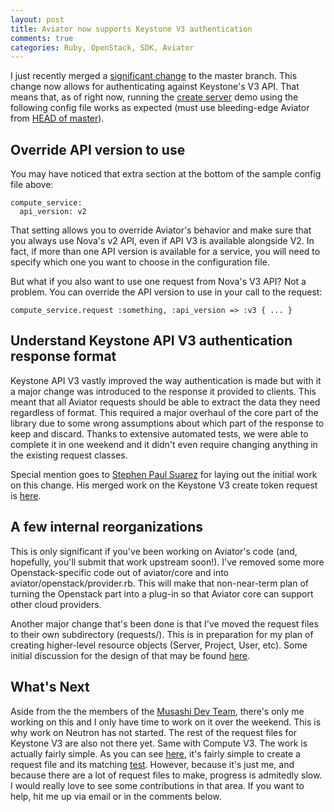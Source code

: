 ```yaml
---
layout: post
title: Aviator now supports Keystone V3 authentication
comments: true
categories: Ruby, OpenStack, SDK, Aviator
---
```


I just recently merged a [significant change](https://github.com/aviator/aviator/pull/104)
to the master branch. This change now allows for authenticating against Keystone's V3 API.
That means that, as of right now, running the [create server](https://github.com/aviator/demo/blob/master/demo/create_server.rb)
demo using the following config file works as expected (must use bleeding-edge Aviator
from [HEAD of master](https://github.com/aviator/aviator/tree/master)).

<script src="https://gist.github.com/relaxdiego/324042ce68aa1065118f.js"></script>


## Override API version to use

You may have noticed that extra section at the bottom of the sample
config file above:

    compute_service:
      api_version: v2

That setting allows you to override Aviator's behavior and make sure that
you always use Nova's v2 API, even if API V3 is available alongside V2. In
fact, if more than one API version is available for a service, you will
need to specify which one you want to choose in the configuration file.

But what if you also want to use one request from Nova's V3 API? Not a problem.
You can override the API version to use in your call to the request:

    compute_service.request :something, :api_version => :v3 { ... }

## Understand Keystone API V3 authentication response format

Keystone API V3 vastly improved the way authentication is made but with it
a major change was introduced to the response it provided to clients. This
meant that all Aviator requests should be able to extract the data they need
regardless of format. This required a major overhaul of the core part of the
library due to some wrong assumptions about which part of the response to
keep and discard. Thanks to extensive automated tests, we were able to complete
it in one weekend and it didn't even require changing anything in the existing
request classes.

Special mention goes to [Stephen Paul Suarez](https://github.com/devpopol)
for laying out the initial work on this change. His merged work on the Keystone
V3 create token request is [here](https://github.com/relaxdiego/aviator/blob/65cde626bd2c232ec8987a506b7eb776e992a728/lib/aviator/openstack/identity/requests/v3/public/create_token.rb).

## A few internal reorganizations

This is only significant if you've been working on Aviator's code (and, hopefully,
you'll submit that work upstream soon!). I've removed some more Openstack-specific
code out of aviator/core and into aviator/openstack/provider.rb. This will make
that non-near-term plan of turning the Openstack part into a plug-in so that
Aviator core can support other cloud providers.

Another major change that's been done is that I've moved the request files to
their own subdirectory (requests/). This is in preparation for my plan of
creating higher-level resource objects (Server, Project, User, etc). Some initial
discussion for the design of that may be found [here](https://github.com/aviator/aviator/issues/71).

## What's Next

Aside from the the members of the [Musashi Dev Team](https://github.com/musashi-dev/aviator),
there's only me working on this and I only have time to work on it over the weekend.
This is why work on Neutron has not started. The rest of the request files for
Keystone V3 are also not there yet. Same with Compute V3. The work is actually fairly
simple. As you can see [here](https://github.com/aviator/aviator/blob/master/lib/aviator/openstack/compute/requests/v2/public/create_server.rb),
it's fairly simple to create a request file and its matching [test](https://github.com/aviator/aviator/blob/master/test/aviator/openstack/compute/requests/v2/public/create_server_test.rb).
However, because it's just me, and because there are a lot of request files to make,
progress is admitedly slow. I would really love to see some contributions in that area.
If you want to help, hit me up via email or in the comments below.
